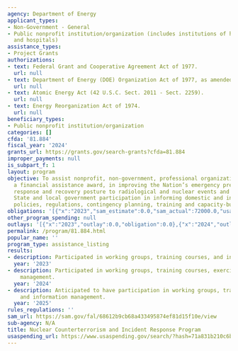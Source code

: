 ```yaml
---
agency: Department of Energy
applicant_types:
- Non-Government - General
- Public nonprofit institution/organization (includes institutions of higher education
  and hospitals)
assistance_types:
- Project Grants
authorizations:
- text: Federal Grant and Cooperative Agreement Act of 1977.
  url: null
- text: Department of Energy (DOE) Organization Act of 1977, as amended.
  url: null
- text: Atomic Energy Act (42 U.S.C. Sect. 2011 - Sect. 2259).
  url: null
- text: Energy Reorganization Act of 1974.
  url: null
beneficiary_types:
- Public nonprofit institution/organization
categories: []
cfda: '81.884'
fiscal_year: '2024'
grants_url: https://grants.gov/search-grants?cfda=81.884
improper_payments: null
is_subpart_f: 1
layout: program
objective: To assist nonprofit, non-government, professional organizations, through
  a financial assistance award, in improving the Nation’s emergency preparedness,
  response and recovery posture to radiological and nuclear events and to encourage
  State and local government participation in informing domestic and international
  policies, regulations, contingency planning, training and capacity-building.
obligations: '[{"x":"2023","sam_estimate":0.0,"sam_actual":72000.0,"usa_spending_actual":0.0},{"x":"2024","sam_estimate":0.0,"sam_actual":91435.0,"usa_spending_actual":0.0},{"x":"2025","sam_estimate":0.0,"sam_actual":38614.0,"usa_spending_actual":0.0}]'
other_program_spending: null
outlays: '[{"x":"2023","outlay":0.0,"obligation":0.0},{"x":"2024","outlay":0.0,"obligation":0.0},{"x":"2025","outlay":0.0,"obligation":0.0}]'
permalink: /program/81.884.html
popular_name: ''
program_type: assistance_listing
results:
- description: Participated in working groups, training courses, and information management.
  year: '2023'
- description: Participated in working groups, training courses, exercises, and information
    management.
  year: '2024'
- description: Anticipated to have participation in working groups, training courses,
    and information management.
  year: '2025'
rules_regulations: ''
sam_url: https://sam.gov/fal/68612b9cb68a433495874ef81d15f10e/view
sub-agency: N/A
title: Nuclear Counterterrorism and Incident Response Program
usaspending_url: https://www.usaspending.gov/search/?hash=71a831b210c6b66eae35b0d1a37ae671
---
```


